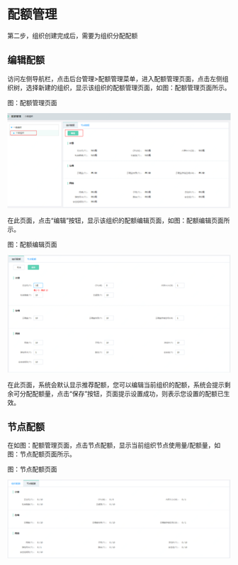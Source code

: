 # 配额管理

第二步，组织创建完成后，需要为组织分配配额



## 编辑配额

访问左侧导航栏，点击后台管理>配额管理菜单，进入配额管理页面，点击左侧组织树，选择新建的组织，显示该组织的配额管理页面，如图：配额管理页面所示。

图：配额管理页面

![Quota-Management-1](../../../../image/JDStack-HCI/Quota-Management-1.png)

在此页面，点击“编辑”按钮，显示该组织的配额编辑页面，如图：配额编辑页面所示。

图：配额编辑页面

![Quota-Management-2](../../../../image/JDStack-HCI/Quota-Management-2.png)

在此页面，系统会默认显示推荐配额，您可以编辑当前组织的配额，系统会提示剩余可分配配额量，点击“保存”按钮，页面提示设置成功，则表示您设置的配额已生效。



## 节点配额

在如图：配额管理页面，点击节点配额，显示当前组织节点使用量/配额量，如图：节点配额页面所示。

图：节点配额页面

![Quota-Management-3](../../../../image/JDStack-HCI/Quota-Management-3.png)
